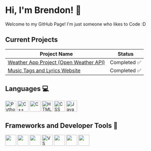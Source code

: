 # Hi, I'm Brendon! 👋

Welcome to my GitHub Page! I'm just someone who likes to Code :D

## Current Projects

| Project Name        | Status       |
|---------------------|--------------|
| [Weather App Project (Open Weather API)](https://github.com/tranbren/Weather-Website) | Completed ✅ |
| [Music Tags and Lyrics Website](https://github.com/tranbren/Music-Tags-Lyrics-Project) | Completed ✅ |

## Languages 💻
<div>
  <img src="https://img.shields.io/badge/-Python-3776AB?logo=python&logoColor=white" alt="Python" height="35" />
  <img src="https://img.shields.io/badge/-C++-00599C?logo=cplusplus&logoColor=white" alt="C++" height="35" />
  <img src="https://img.shields.io/badge/-C-A8B9CC?logo=c&logoColor=black" alt="C" height="35" />
  <img src="https://img.shields.io/badge/-HTML-E34F26?logo=html5&logoColor=white" alt="HTML" height="35" />
  <img src="https://img.shields.io/badge/-CSS-1572B6?logo=css3&logoColor=white" alt="CSS" height="35" />
  <img src="https://img.shields.io/badge/-JavaScript-F7DF1E?logo=javascript&logoColor=black" alt="JavaScript" height="35" />
</div>

## Frameworks and Developer Tools 🧠
<div>
  <img src="https://img.shields.io/badge/-React-61DAFB?logo=react&logoColor=black" height="35" />
  <img src="https://img.shields.io/badge/-Node.js-339933?logo=node.js&logoColor=white" height="35" />
  <img src="https://img.shields.io/badge/-Vite-646CFF?logo=vite&logoColor=white" height="35" />
  <img src="https://img.shields.io/badge/-VS%20Code-007ACC?logo=visual-studio-code&logoColor=white" height="35" alt="VS Code" />
  <img src="https://img.shields.io/badge/-GitHub-181717?logo=github&logoColor=white" height="35" />
  <img src="https://img.shields.io/badge/-Git-F05032?logo=git&logoColor=white" height="35" />
  <img src="https://img.shields.io/badge/-Figma-F24E1E?logo=figma&logoColor=white" height="35" />
</div>

